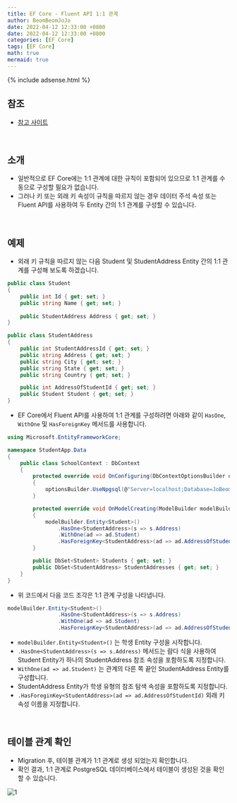 ```yaml
---
title: EF Core - Fluent API 1:1 관계
author: BeomBeomJoJo
date: 2022-04-12 12:33:00 +0800
date: 2022-04-12 12:33:00 +0800
categories: [EF Core]
tags: [EF Core]
math: true
mermaid: true
---
```


{% include adsense.html %}

## **참조**
* [참고 사이트](https://www.entityframeworktutorial.net/efcore/configure-one-to-one-relationship-using-fluent-api-in-ef-core.aspx)

<br/>

## **소개**
* 일반적으로 EF Core에는 1:1 관계에 대한 규칙이 포함되어 있으므로 1:1 관계를 수동으로 구성할 필요가 없습니다.
* 그러나 키 또는 외래 키 속성이 규칙을 따르지 않는 경우 데이터 주석 속성 또는 Fluent API를 사용하여 두 Entity 간의 1:1 관계를 구성할 수 있습니다.

<br/>

## **예제**
* 외래 키 규칙을 따르지 않는 다음 Student 및 StudentAddress Entity 간의 1:1 관계를 구성해 보도록 하겠습니다.

```csharp
public class Student
{
    public int Id { get; set; }
    public string Name { get; set; }
       
    public StudentAddress Address { get; set; }
}

public class StudentAddress
{
    public int StudentAddressId { get; set; }
    public string Address { get; set; }
    public string City { get; set; }
    public string State { get; set; }
    public string Country { get; set; }

    public int AddressOfStudentId { get; set; }
    public Student Student { get; set; }
}
```
* EF Core에서 Fluent API를 사용하여 1:1 관계를 구성하려면 아래와 같이 `HasOne`, `WithOne` 및 `HasForeignKey` 메서드를 사용합니다.

```csharp
using Microsoft.EntityFrameworkCore;

namespace StudentApp.Data
{
    public class SchoolContext : DbContext
    {
        protected override void OnConfiguring(DbContextOptionsBuilder optionsBuilder)
        {
            optionsBuilder.UseNpgsql(@"Server=localhost;Database=JoBeomHee;Port=5432;User Id=JoBeomHee;Password=1234;");
        }

        protected override void OnModelCreating(ModelBuilder modelBuilder)
        {
            modelBuilder.Entity<Student>()
                .HasOne<StudentAddress>(s => s.Address)
                .WithOne(ad => ad.Student)
                .HasForeignKey<StudentAddress>(ad => ad.AddressOfStudentId);
        }

        public DbSet<Student> Students { get; set; }
        public DbSet<StudentAddress> StudentAddresses { get; set; }
    }
}
```
* 위 코드에서 다음 코드 조각은 1:1 관계 구성을 나타냅니다.

```csharp
modelBuilder.Entity<Student>()
                .HasOne<StudentAddress>(s => s.Address)
                .WithOne(ad => ad.Student)
                .HasForeignKey<StudentAddress>(ad => ad.AddressOfStudentId);
```
* `modelBuilder.Entity<Student>()` 는 학생 Entity 구성을 시작합니다.
* `.HasOne<StudentAddress>(s => s.Address)` 메서드는 람다 식을 사용하여 Student Entity가 하나의 StudentAddress 참조 속성을 포함하도록 지정합니다.
* `WithOne(ad => ad.Student)` 는 관계의 다른 쪽 끝인 StudentAddress Entity를 구성합니다.
* StudentAddress Entity가 학생 유형의 참조 탐색 속성을 포함하도록 지정합니다.
* `.HasForeginKey<StudentAddress>(ad => ad.AddressOfStudentId)` 외래 키 속성 이름을 지정합니다.

<br/>

## **테이블 관계 확인**
* Migration 후, 테이블 관계가 1:1 관계로 생성 되었는지 확인합니다.
* 확인 결과, 1:1 관계로 PostgreSQL 데이터베이스에서 테이블이 생성된 것을 확인할 수 있습니다.

![1](https://user-images.githubusercontent.com/22911504/162951223-3ab4036f-451c-4ab9-93ec-750b18fcf416.png)